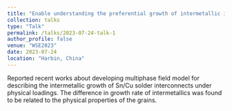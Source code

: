 ```yaml
---
title: "Enable understanding the preferential growth of intermetallic in electronic interconnects through multi-phase field modelling"
collection: talks
type: "Talk"
permalink: /talks/2023-07-24-talk-1
author_profile: false
venue: "WSE2023"
date: 2023-07-24
location: "Harbin, China"
---
```


Reported recent works about developing multiphase field model for describing the intermetallic growth of Sn/Cu solder interconnects under physical loadings. The difference in growth rate of intermetallics was found to be related to the physical properties of the grains.
